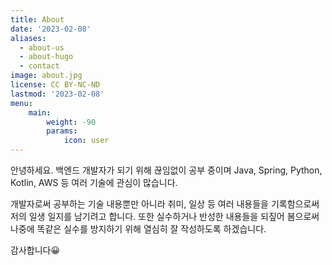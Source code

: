 ```yaml
---
title: About
date: '2023-02-08'
aliases:
  - about-us
  - about-hugo
  - contact
image: about.jpg
license: CC BY-NC-ND
lastmod: '2023-02-08'
menu:
    main: 
        weight: -90
        params:
            icon: user
---
```

안녕하세요. 백엔드 개발자가 되기 위해 끊임없이 공부 중이며 Java, Spring, Python, Kotlin, AWS 등 여러 기술에 관심이 많습니다.

개발자로써 공부하는 기술 내용뿐만 아니라 취미, 일상 등 여러 내용들을 기록함으로써 저의 일생 일지를 남기려고 합니다. 또한 실수하거나 반성한 내용들을 되짚어 봄으로써 나중에 똑같은 실수를 방지하기 위해 열심히 잘 작성하도록 하겠습니다.

감사합니다😀
